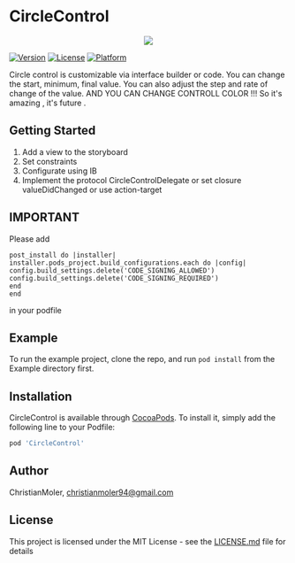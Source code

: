 # CircleControl
<p align="center"> 
<img src="https://image.ibb.co/c8OVLo/Simulator_Screen_Shot_i_Phone_8_Plus_2018_05_25_at_18_11_55.png">
</p>

[![Version](https://img.shields.io/cocoapods/v/CircleControl.svg?style=flat)](https://cocoapods.org/pods/CircleControl)
[![License](https://img.shields.io/cocoapods/l/CircleControl.svg?style=flat)](https://cocoapods.org/pods/CircleControl)
[![Platform](https://img.shields.io/cocoapods/p/CircleControl.svg?style=flat)](https://cocoapods.org/pods/CircleControl)

Circle control is customizable via interface builder or code. You can change the start, minimum, final value. You can also adjust the step and rate of change of the value. AND YOU CAN CHANGE CONTROLL COLOR !!! So it's amazing , it's future .

## Getting Started

1. Add a view to the storyboard
2. Set constraints
3. Configurate using IB
4. Implement the protocol CircleControlDelegate or set closure valueDidChanged or use action-target

## IMPORTANT

Please add 

```
post_install do |installer|
installer.pods_project.build_configurations.each do |config|
config.build_settings.delete('CODE_SIGNING_ALLOWED')
config.build_settings.delete('CODE_SIGNING_REQUIRED')
end
end
```
in your podfile

## Example

To run the example project, clone the repo, and run `pod install` from the Example directory first.

## Installation

CircleControl is available through [CocoaPods](https://cocoapods.org). To install
it, simply add the following line to your Podfile:

```ruby
pod 'CircleControl'
```

## Author

ChristianMoler, christianmoler94@gmail.com

## License

This project is licensed under the MIT License - see the [LICENSE.md](https://github.com/ChristianMoler/SlideTo/blob/master/LICENSE) file for details
